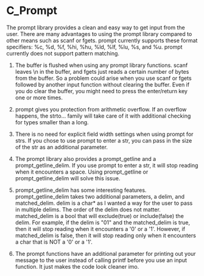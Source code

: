 # C_Prompt
The prompt library provides a clean and easy way
to get input from the user. There are many advantages
to using the prompt library compared to other means such as
scanf or fgets. prompt currently supports these format specifiers:
%c, %d, %f, %hi, %hu, %ld, %lf, %lu, %s, and %u.
prompt currently does not support pattern matching.

1. The buffer is flushed when using any prompt library functions.
scanf leaves \n in the buffer, and fgets just reads a certain number
of bytes from the buffer. So a problem could arise when
you use scanf or fgets followed by another input function
without clearing the buffer. Even if you do clear the buffer,
you might need to press the enter/return key one or more times.

2. prompt gives you protection from arithmetic overflow. If an
overflow happens, the strto... family will take care of it with
additional checking for types smaller than a long.

3. There is no need for explicit field width settings when using
prompt for strs. If you chose to use prompt to enter a str,
you can pass in the size of the str as an additional parameter.

4. The prompt library also provides a prompt_getline
and a prompt_getline_delim. If you use prompt to enter a str,
it will stop reading when it encounters a space. Using prompt_getline
or prompt_getline_delim will solve this issue.

5. prompt_getline_delim has some interesting features.
prompt_getline_delim takes two additional parameters,
a delim, and matched_delim. delim is a char* as
I wanted a way for the user to pass in multiple delims. The order of
the delim does not matter. matched_delim is a bool that will
exclude(true) or include(false) the delim.
For example, if the delim is "01" and the matched_delim is true,
then it will stop reading when it encounters a '0' or a '1'.
However, if matched_delim is false, then it will stop reading
only when it encounters a char that is NOT a '0' or a '1'.

6. The prompt functions have an additional parameter for
printing out your message to the user instead of calling printf
before you use an input function. It just makes
the code look cleaner imo.
